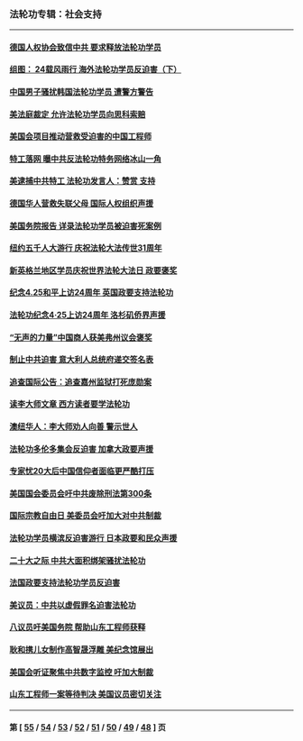 ### 法轮功专辑：社会支持
---
#### [德国人权协会致信中共 要求释放法轮功学员](../../pages/nf4386/n14045330.md?08300430) 
#### [组图： 24载风雨行 海外法轮功学员反迫害（下）](../../pages/nf4386/n14030279.md?08300430) 
#### [中国男子骚扰韩国法轮功学员 遭警方警告](../../pages/nf4386/n14033245.md?08300430) 
#### [美法庭裁定 允许法轮功学员向思科索赔](../../pages/nf4386/n14030620.md?08300430) 
#### [美国会项目推动营救受迫害的中国工程师](../../pages/nf4386/n14019887.md?08300430) 
#### [特工落网 曝中共反法轮功特务网络冰山一角](../../pages/nf4386/n14006412.md?08300430) 
#### [美逮捕中共特工 法轮功发言人：赞赏 支持](../../pages/nf4386/n14005107.md?08300430) 
#### [德国华人营救失联父母 国际人权组织声援](../../pages/nf4386/n14002019.md?08300430) 
#### [美国务院报告 详录法轮功学员被迫害死案例](../../pages/nf4386/n13997752.md?08300430) 
#### [纽约五千人大游行 庆祝法轮大法传世31周年](../../pages/nf4386/n13995110.md?08300430) 
#### [新英格兰地区学员庆祝世界法轮大法日 政要褒奖](../../pages/nf4386/n13990800.md?08300430) 
#### [纪念4.25和平上访24周年 英国政要支持法轮功](../../pages/nf4386/n13984057.md?08300430) 
#### [法轮功纪念4·25上访24周年 洛杉矶侨界声援](../../pages/nf4386/n13978796.md?08300430) 
#### [“无声的力量”中国商人获美弗州议会褒奖](../../pages/nf4386/n13941208.md?08300430) 
#### [制止中共迫害 意大利人总统府递交签名表](../../pages/nf4386/n13933726.md?08300430) 
#### [追查国际公告：追查嘉州监狱打死庞勋案](../../pages/nf4386/n13933461.md?08300430) 
#### [读李大师文章 西方读者要学法轮功](../../pages/nf4386/n13925142.md?08300430) 
#### [澳纽华人：李大师劝人向善 警示世人](../../pages/nf4386/n13924146.md?08300430) 
#### [法轮功多伦多集会反迫害 加拿大政要声援](../../pages/nf4386/n13881303.md?08300430) 
#### [专家忧20大后中国信仰者面临更严酷打压](../../pages/nf4386/n13874993.md?08300430) 
#### [美国国会委员会吁中共废除刑法第300条](../../pages/nf4386/n13868121.md?08300430) 
#### [国际宗教自由日 美委员会吁加大对中共制裁](../../pages/nf4386/n13855021.md?08300430) 
#### [法轮功学员横滨反迫害游行 日本政要和民众声援](../../pages/nf4386/n13847132.md?08300430) 
#### [二十大之际 中共大面积绑架骚扰法轮功](../../pages/nf4386/n13846381.md?08300430) 
#### [法国政要支持法轮功学员反迫害](../../pages/nf4386/n13841970.md?08300430) 
#### [美议员：中共以虚假罪名迫害法轮功](../../pages/nf4386/n13841083.md?08300430) 
#### [八议员吁美国务院 帮助山东工程师获释](../../pages/nf4386/n13836379.md?08300430) 
#### [耿和携儿女制作高智晟浮雕 美纪念馆展出](../../pages/nf4386/n13829624.md?08300430) 
#### [美国会听证聚焦中共数字监控 吁加大制裁](../../pages/nf4386/n13825083.md?08300430) 
#### [山东工程师一案等待判决 美国议员密切关注](../../pages/nf4386/n13815065.md?08300430) 

---
#### 第 [ [55](./55.md?08300430) / [54](./54.md?08300430) / [53](./53.md?08300430) / [52](./52.md?08300430) / [51](./51.md?08300430) / [50](./50.md?08300430) / [49](./49.md?08300430) / [48](./48.md?08300430) ] 页
